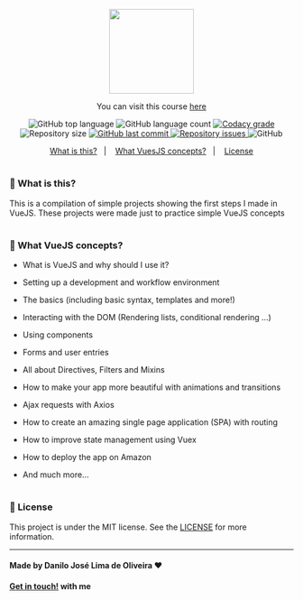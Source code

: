 <p align="center">
  <img height="150"src="https://miro.medium.com/max/1200/1*OrjCKmou1jT4It5so5gvOA.jpeg">
</p>

<p align="center">
You can visit this course <a href="https://www.udemy.com/course/vue-js-completo/">here</a>
</p>

<p align="center">
  <img alt="GitHub top language" src="https://img.shields.io/github/languages/top/Danilo-Js/VueJS-2-My-First-Projects">

  <img alt="GitHub language count" src="https://img.shields.io/github/languages/count/Danilo-Js/VueJS-2-My-First-Projects">

  <a href="https://app.codacy.com/gh/Danilo-Js/VueJS-2-My-First-Projects?utm_source=github.com&utm_medium=referral&utm_content=Danilo-Js/VueJS-2-My-First-Projects&utm_campaign=Badge_Grade">
    <img alt="Codacy grade" src="https://api.codacy.com/project/badge/Grade/026c9b6c530f44afa307d303b5dc2cd5">
  </a>

  <img alt="Repository size" src="https://img.shields.io/github/repo-size/Danilo-Js/VueJS-2-My-First-Projects">
  
  <a href="https://img.shields.io/github/last-commit/Danilo-Js/VueJS-2-My-First-Projects/commits/master">
    <img alt="GitHub last commit" src="https://img.shields.io/github/last-commit/Danilo-Js/VueJS-2-My-First-Projects">
  </a>

  <a href="https://img.shields.io/github/issues/Danilo-Js/VueJS-2-My-First-Projects/issues">
    <img alt="Repository issues" src="https://img.shields.io/github/issues/Danilo-Js/VueJS-2-My-First-Projects">
  </a>

  <img alt="GitHub" src="https://img.shields.io/github/license/Danilo-Js/VueJS-2-My-First-Projects">
</p>

<p align="center" direction="row">
  <a href="#balloon-what-is-this">What is this?</a>&nbsp;&nbsp;&nbsp;|&nbsp;&nbsp;&nbsp;
  <a href="#iphone-what-vuejs-concepts">What VuesJS concepts?</a>&nbsp;&nbsp;&nbsp;|&nbsp;&nbsp;&nbsp;
  <a href="#memo-license">License</a>
</p>

#

### :balloon: What is this?

This is a compilation of simple projects showing the first steps I made in VueJS. These projects were made just to practice simple VueJS concepts

#

### :iphone: What VueJS concepts?

- What is VueJS and why should I use it?

- Setting up a development and workflow environment

- The basics (including basic syntax, templates and more!)

- Interacting with the DOM (Rendering lists, conditional rendering ...)

- Using components

- Forms and user entries

- All about Directives, Filters and Mixins

- How to make your app more beautiful with animations and transitions

- Ajax requests with Axios

- How to create an amazing single page application (SPA) with routing

- How to improve state management using Vuex

- How to deploy the app on Amazon

- And much more…

#

### :memo: License

This project is under the MIT license. See the [LICENSE](https://github.com/Danilo-Js/VueJS-2-My-First-Projects/blob/main/LICENSE) for more information.

---

#### Made by Danilo José Lima de Oliveira ♥

#### [Get in touch!](https://www.linkedin.com/in/danilo-js/) with me
